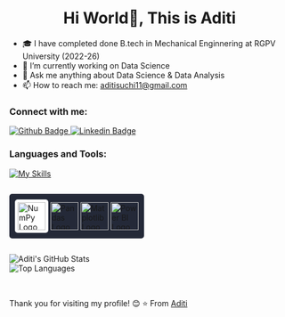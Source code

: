  <h1 align="center">Hi World👋, This is Aditi </h1>

- 🎓 I have completed done B.tech in Mechanical Enginnering at RGPV University (2022-26)
- 🔭 I’m currently working on Data Science
- 💬 Ask me anything about Data Science & Data Analysis 
- 📫 How to reach me: aditisuchi11@gmail.com
  
### Connect with me:
<div id="badges">
  <a href="https://github.com/AditiSuchi">
    <img src="https://img.shields.io/badge/Github-white?style=for-the-badge&logo=Github&logoColor=black" alt="Github Badge"/>
  </a>
  <a href="https://www.linkedin.com/in/aditi-72347621b/">
    <img src="https://img.shields.io/badge/Linkedin-white?style=for-the-badge&logo=Linkedin&logoColor=black" alt="Linkedin Badge"/>
  </a>
</div>

### Languages and Tools:
[![My Skills](https://skillicons.dev/icons?i=python,sklearn,mysql,selenium,html,css,js,github)](https://skillicons.dev)


<p style="background-color: #242938; padding: 10px; display: inline-block; border-radius: 5px;">
  <img src="https://cdn.jsdelivr.net/gh/devicons/devicon/icons/numpy/numpy-original.svg" alt="NumPy Logo" width="50" height="50" style="background-color: white; padding: 5px; border-radius: 5px;"/>
  <img src="https://cdn.jsdelivr.net/gh/devicons/devicon/icons/pandas/pandas-original.svg" alt="Pandas Logo" width="50" height="50"/>
  <img src="https://upload.wikimedia.org/wikipedia/commons/8/84/Matplotlib_icon.svg" alt="Matplotlib Logo" width="50" height="50"/>
  <img src="https://upload.wikimedia.org/wikipedia/commons/c/cf/New_Power_BI_Logo.svg" alt="Power BI Logo" width="50" height="50"/>
</p>




![Aditi's GitHub Stats](https://github-readme-stats.vercel.app/api?username=AditiSuchi&show_icons=true&theme=radical)
<br>
![Top Languages](https://github-readme-stats.vercel.app/api/top-langs/?username=AditiSuchi&layout=compact&theme=radical)


<br>


Thank you for visiting my profile! 😊
⭐️ From [Aditi](https://github.com/AditiSuchi)
